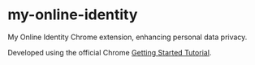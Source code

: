 # my-online-identity

My Online Identity Chrome extension, enhancing personal data privacy.

Developed using the official Chrome [Getting Started Tutorial](https://developer.chrome.com/extensions/getstarted).